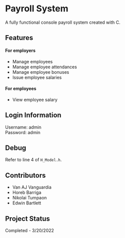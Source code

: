 # Payroll System
A fully functional console payroll system created with C.

## Features
#### For employers
 - Manage employees
 - Manage employee attendances
 - Manage employee bonuses
 - Issue employee salaries
#### For employees
 - View employee salary

## Login Information
Username: admin<br>
Password: admin

## Debug
Refer to line 4 of `H_Model.h`.

## Contributors
 - Van AJ Vanguardia
 - Horeb Barriga
 - Nikolai Tumpaon
 - Edwin Bartlett

## Project Status
Completed - 3/20/2022

